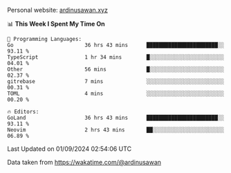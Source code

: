 Personal website: [ardinusawan.xyz](https://ardinusawan.xyz)

<!--START_SECTION:waka-->
📊 **This Week I Spent My Time On** 

```text
💬 Programming Languages: 
Go                       36 hrs 43 mins      ███████████████████████░░   93.11 % 
TypeScript               1 hr 34 mins        █░░░░░░░░░░░░░░░░░░░░░░░░   04.01 % 
Other                    56 mins             █░░░░░░░░░░░░░░░░░░░░░░░░   02.37 % 
gitrebase                7 mins              ░░░░░░░░░░░░░░░░░░░░░░░░░   00.31 % 
TOML                     4 mins              ░░░░░░░░░░░░░░░░░░░░░░░░░   00.20 % 

🔥 Editors: 
GoLand                   36 hrs 43 mins      ███████████████████████░░   93.11 % 
Neovim                   2 hrs 43 mins       ██░░░░░░░░░░░░░░░░░░░░░░░   06.89 % 
```


 Last Updated on 01/09/2024 02:54:06 UTC
<!--END_SECTION:waka-->
Data taken from https://wakatime.com/@ardinusawan

